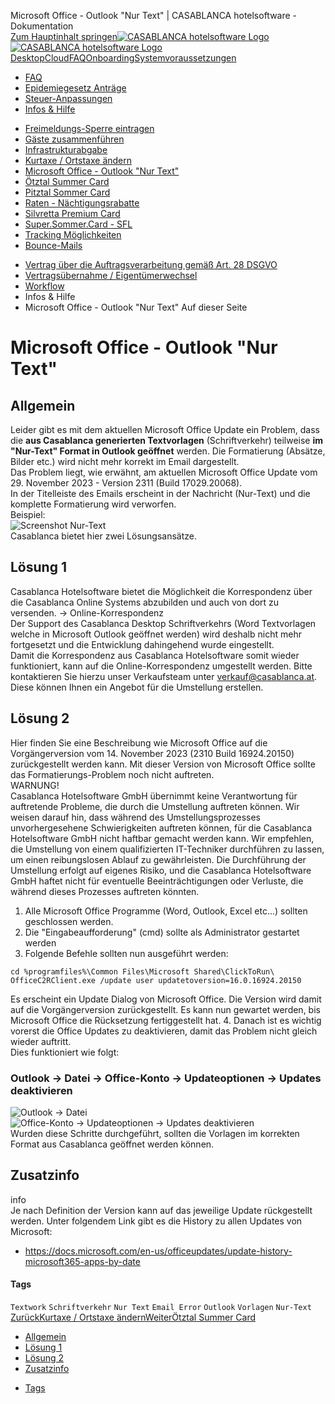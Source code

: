 Microsoft Office - Outlook "Nur Text" | CASABLANCA hotelsoftware - Dokumentation  
[Zum Hauptinhalt springen](https://docs.casablanca.at/faq/info_help/outlook_only_text/#__docusaurus_skipToContent_fallback)[![CASABLANCA hotelsoftware Logo](https://docs.casablanca.at/img/logo.png) ![CASABLANCA hotelsoftware Logo](https://docs.casablanca.at/img/Casablanca_LOGO_2022_neg.png)](https://docs.casablanca.at/) [Desktop](https://docs.casablanca.at/desktop/desktop/)[Cloud](https://docs.casablanca.at/cloud/cloud_systems/)[FAQ](https://docs.casablanca.at/faq)[Onboarding](https://docs.casablanca.at/onboarding/fiscalization)[Systemvoraussetzungen](https://docs.casablanca.at/system_requirements)  
* [FAQ](https://docs.casablanca.at/faq/)
* [Epidemiegesetz Anträge](https://docs.casablanca.at/faq/epidemic_law/)
* [Steuer-Anpassungen](https://docs.casablanca.at/faq/change_of_taxes/)
* [Infos & Hilfe](https://docs.casablanca.at/faq/info_help/block_vacancies)
+ [Freimeldungs-Sperre eintragen](https://docs.casablanca.at/faq/info_help/block_vacancies)
+ [Gäste zusammenführen](https://docs.casablanca.at/faq/info_help/guest_duplicates)
+ [Infrastrukturabgabe](https://docs.casablanca.at/faq/info_help/infrastructure_fee)
+ [Kurtaxe / Ortstaxe ändern](https://docs.casablanca.at/faq/info_help/kurtaxe_adjustment)
+ [Microsoft Office - Outlook "Nur Text"](https://docs.casablanca.at/faq/info_help/outlook_only_text)
+ [Ötztal Summer Card](https://docs.casablanca.at/faq/info_help/oetztal_summer_card_2025)
+ [Pitztal Sommer Card](https://docs.casablanca.at/faq/info_help/pitztal_summer_card)
+ [Raten - Nächtigungsrabatte](https://docs.casablanca.at/faq/info_help/accommodation_discounts)
+ [Silvretta Premium Card](https://docs.casablanca.at/faq/info_help/silvretta_premium_card)
+ [Super.Sommer.Card - SFL](https://docs.casablanca.at/faq/info_help/super_summer_card)
+ [Tracking Möglichkeiten](https://docs.casablanca.at/faq/info_help/tracking)
+ [Bounce-Mails](https://docs.casablanca.at/faq/info_help/bounce_mails)
* [Vertrag über die Auftragsverarbeitung gemäß Art. 28 DSGVO](https://docs.casablanca.at/faq/dsgvo/)
* [Vertragsübernahme / Eigentümerwechsel](https://docs.casablanca.at/faq/customer_change/)
* [Workflow](https://docs.casablanca.at/faq/workflow/)  
* Infos & Hilfe
* Microsoft Office - Outlook "Nur Text"
Auf dieser Seite

# Microsoft Office - Outlook "Nur Text"  
## Allgemein[](https://docs.casablanca.at/faq/info_help/outlook_only_text/#allgemein "Direkter Link zu Allgemein")  
Leider gibt es mit dem aktuellen Microsoft Office Update ein Problem, dass die **aus Casablanca generierten Textvorlagen** (Schriftverkehr) teilweise **im "Nur-Text" Format in Outlook geöffnet** werden. Die Formatierung (Absätze, Bilder etc.) wird nicht mehr korrekt im Email dargestellt.  
Das Problem liegt, wie erwähnt, am aktuellen Microsoft Office Update vom 29. November 2023 - Version 2311 (Build 17029.20068).  
In der Titelleiste des Emails erscheint in der Nachricht (Nur-Text) und die komplette Formatierung wird verworfen.  
Beispiel:  
![Screenshot Nur-Text](https://docs.casablanca.at/assets/images/mail_only_text-73e37b48c5f70f7975b9e04851b94a3b.png "Screenshot Nur-Text")  
Casablanca bietet hier zwei Lösungsansätze.

## Lösung 1[](https://docs.casablanca.at/faq/info_help/outlook_only_text/#lösung-1 "Direkter Link zu Lösung 1")  
Casablanca Hotelsoftware bietet die Möglichkeit die Korrespondenz über die Casablanca Online Systems abzubilden und auch von dort zu versenden. -> Online-Korrespondenz  
Der Support des Casablanca Desktop Schriftverkehrs (Word Textvorlagen welche in Microsoft Outlook geöffnet werden) wird deshalb nicht mehr fortgesetzt und die Entwicklung dahingehend wurde eingestellt.  
Damit die Korrespondenz aus Casablanca Hotelsoftware somit wieder funktioniert, kann auf die Online-Korrespondenz umgestellt werden. Bitte kontaktieren Sie hierzu unser Verkaufsteam unter verkauf@casablanca.at. Diese können Ihnen ein Angebot für die Umstellung erstellen.

## Lösung 2[](https://docs.casablanca.at/faq/info_help/outlook_only_text/#lösung-2 "Direkter Link zu Lösung 2")  
Hier finden Sie eine Beschreibung wie Microsoft Office auf die Vorgängerversion vom 14. November 2023 (2310 Build 16924.20150) zurückgestellt werden kann. Mit dieser Version von Microsoft Office sollte das Formatierungs-Problem noch nicht auftreten.  
WARNUNG!  
Casablanca Hotelsoftware GmbH übernimmt keine Verantwortung für auftretende Probleme, die durch die Umstellung auftreten können. Wir weisen darauf hin, dass während des Umstellungsprozesses unvorhergesehene Schwierigkeiten auftreten können, für die Casablanca Hotelsoftware GmbH nicht haftbar gemacht werden kann. Wir empfehlen, die Umstellung von einem qualifizierten IT-Techniker durchführen zu lassen, um einen reibungslosen Ablauf zu gewährleisten. Die Durchführung der Umstellung erfolgt auf eigenes Risiko, und die Casablanca Hotelsoftware GmbH haftet nicht für eventuelle Beeinträchtigungen oder Verluste, die während dieses Prozesses auftreten könnten.  
1. Alle Microsoft Office Programme (Word, Outlook, Excel etc...) sollten geschlossen werden.
2. Die "Eingabeaufforderung" (cmd) sollte als Administrator gestartet werden
3. Folgende Befehle sollten nun ausgeführt werden:  
```
cd %programfiles%\Common Files\Microsoft Shared\ClickToRun\
OfficeC2RClient.exe /update user updatetoversion=16.0.16924.20150

```  
Es erscheint ein Update Dialog von Microsoft Office. Die Version wird damit auf die Vorgängerversion zurückgestellt. Es kann nun gewartet werden, bis Microsoft Office die Rücksetzung fertiggestellt hat.
4. Danach ist es wichtig vorerst die Office Updates zu deaktivieren, damit das Problem nicht gleich wieder auftritt.  
Dies funktioniert wie folgt:

### Outlook -> Datei -> Office-Konto -> Updateoptionen -> Updates deaktivieren[](https://docs.casablanca.at/faq/info_help/outlook_only_text/#outlook---datei---office-konto---updateoptionen---updates-deaktivieren "Direkter Link zu Outlook -> Datei -> Office-Konto -> Updateoptionen -> Updates deaktivieren")  
![Outlook -&gt; Datei](https://docs.casablanca.at/assets/images/outlook_1-c035d63a578a438f8f9e6875d56e1f20.png "Outlook -> Datei")  
![Office-Konto -&gt; Updateoptionen -&gt; Updates deaktivieren](https://docs.casablanca.at/assets/images/outlook_deactivate_updates-247bd4703d50bffa2a80535a3eef2e53.png "Office-Konto -> Updateoptionen -> Updates deaktivieren")  
Wurden diese Schritte durchgeführt, sollten die Vorlagen im korrekten Format aus Casablanca geöffnet werden können.

## Zusatzinfo[](https://docs.casablanca.at/faq/info_help/outlook_only_text/#zusatzinfo "Direkter Link zu Zusatzinfo")  
info  
Je nach Definition der Version kann auf das jeweilige Update rückgestellt werden. Unter folgendem Link gibt es die History zu allen Updates von Microsoft:  
* <https://docs.microsoft.com/en-us/officeupdates/update-history-microsoft365-apps-by-date>
#### Tags[](https://docs.casablanca.at/faq/info_help/outlook_only_text/#tags "Direkter Link zu Tags")  
`Textwork` `Schriftverkehr` `Nur Text` `Email Error` `Outlook` `Vorlagen` `Nur-Text`  
[ZurückKurtaxe / Ortstaxe ändern](https://docs.casablanca.at/faq/info_help/kurtaxe_adjustment)[WeiterÖtztal Summer Card](https://docs.casablanca.at/faq/info_help/oetztal_summer_card_2025)  
* [Allgemein](https://docs.casablanca.at/faq/info_help/outlook_only_text/#allgemein)
* [Lösung 1](https://docs.casablanca.at/faq/info_help/outlook_only_text/#lösung-1)
* [Lösung 2](https://docs.casablanca.at/faq/info_help/outlook_only_text/#lösung-2)
* [Zusatzinfo](https://docs.casablanca.at/faq/info_help/outlook_only_text/#zusatzinfo)
+ [Tags](https://docs.casablanca.at/faq/info_help/outlook_only_text/#tags)